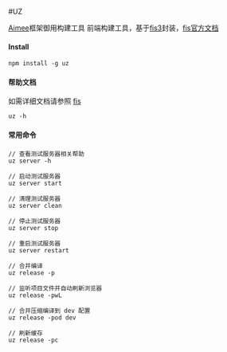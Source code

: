 #UZ

[Aimee](https://github.com/Aimeejs/aimee)框架御用构建工具
前端构建工具，基于[fis3](https://github.com/fex-team/fis)封装，[fis官方文档](https://github.com/fex-team/fis/wiki)  


#### Install
```
npm install -g uz
```


#### 帮助文档
如需详细文档请参照 [fis](https://github.com/fex-team/fis)
```
uz -h
```

#### 常用命令
```
// 查看测试服务器相关帮助
uz server -h

// 启动测试服务器
uz server start

// 清理测试服务器
uz server clean

// 停止测试服务器
uz server stop

// 重启测试服务器
uz server restart

// 合并编译
uz release -p

// 监听项目文件并自动刷新浏览器
uz release -pwL

// 合并压缩编译到 dev 配置
uz release -pod dev

// 刷新缓存
uz release -pc
```

